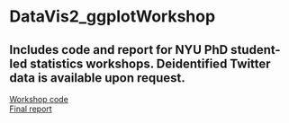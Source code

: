 # DataVis2_ggplotWorkshop
Includes code and report for NYU PhD student-led statistics workshops. Deidentified Twitter data is available upon request. 
 --------

[Workshop code](https://github.com/julian-wills/DataVis2_ggplotWorkshop/blob/master/week4.R)  
[Final report](https://github.com/julian-wills/DataVis2_ggplotWorkshop/blob/master/webReport/dataVis2_report.md)
